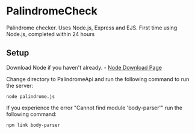 # PalindromeCheck
Palindrome checker. Uses Node.js, Express and EJS. First time using Node.js, completed within 24 hours

## Setup
Download Node if you haven't already. - [Node Download Page](https://nodejs.org/en/download/)  

Change directory to PalindromeApi and run the following command to run the server:

`node palindrome.js`

If you experience the error "Cannot find module 'body-parser'"
run the following command:

`npm link body-parser`
